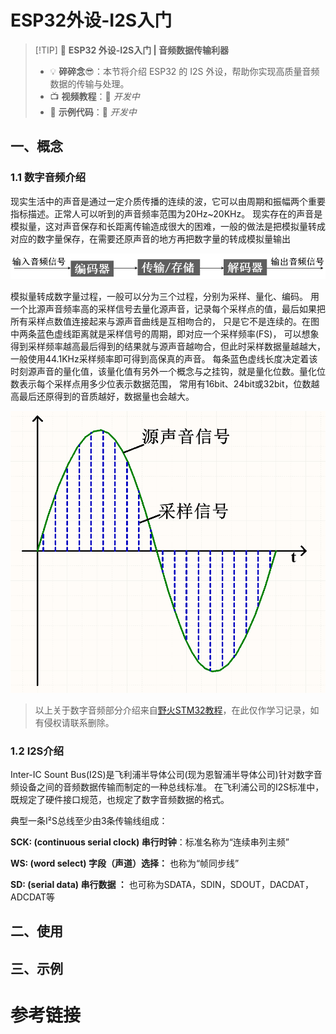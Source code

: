 
# ESP32外设-I2S入门

> [!TIP] 🚀 **ESP32 外设-I2S入门 | 音频数据传输利器**  
> - 💡 **碎碎念**😎：本节将介绍 ESP32 的 I2S 外设，帮助你实现高质量音频数据的传输与处理。  
> - 📺 **视频教程**：🚧 *开发中*  
> - 💾 **示例代码**：🚧 *开发中*

## 一、概念


### 1.1 数字音频介绍

现实生活中的声音是通过一定介质传播的连续的波，它可以由周期和振幅两个重要指标描述。正常人可以听到的声音频率范围为20Hz~20KHz。 现实存在的声音是模拟量，这对声音保存和长距离传输造成很大的困难，一般的做法是把模拟量转成对应的数字量保存，在需要还原声音的地方再把数字量的转成模拟量输出

![](attachments/20240601163752.png)

模拟量转成数字量过程，一般可以分为三个过程，分别为采样、量化、编码。 用一个比源声音频率高的采样信号去量化源声音，记录每个采样点的值，最后如果把所有采样点数值连接起来与源声音曲线是互相吻合的， 只是它不是连续的。在图中两条蓝色虚线距离就是采样信号的周期，即对应一个采样频率(FS)， 可以想象得到采样频率越高最后得到的结果就与源声音越吻合，但此时采样数据量越越大，一般使用44.1KHz采样频率即可得到高保真的声音。 每条蓝色虚线长度决定着该时刻源声音的量化值，该量化值有另外一个概念与之挂钩，就是量化位数。量化位数表示每个采样点用多少位表示数据范围， 常用有16bit、24bit或32bit，位数越高最后还原得到的音质越好，数据量也会越大。

![](attachments/20240601163830.png)

>以上关于数字音频部分介绍来自[野火STM32教程](https://doc.embedfire.com/mcu/stm32/f429tiaozhanzhe/std/zh/latest/book/I2S.html)，在此仅作学习记录，如有侵权请联系删除。

### 1.2 I2S介绍

Inter-IC Sount Bus(I2S)是飞利浦半导体公司(现为恩智浦半导体公司)针对数字音频设备之间的音频数据传输而制定的一种总线标准。 在飞利浦公司的I2S标准中，既规定了硬件接口规范，也规定了数字音频数据的格式。

典型一条I²S总线至少由3条传输线组成：

**SCK: (continuous serial clock)  串行时钟**：标准名称为“连续串列主频”


**WS: (word select)  字段（声道）选择：** 也称为“帧同步线”


**SD: (serial data)  串行数据 ：** 也可称为SDATA，SDIN，SDOUT，DACDAT，ADCDAT等



## 二、使用


## 三、示例

# 参考链接